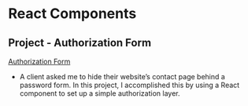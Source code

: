 # React Components

## Project - Authorization Form

[Authorization Form](https://github.com/briansegs/learn-react/tree/main/react-components/project_authorization-form)

- A client asked me to hide their website’s contact page behind a password form. In this project, I accomplished this by using a React component to set up a simple authorization layer.